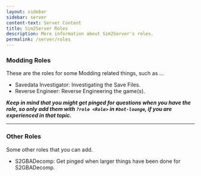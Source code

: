 ```yaml
---
layout: sidebar
sidebar: server
content-text: Server Content
title: Sim2Server Roles
description: More information about Sim2Server's roles.
permalink: /server/roles
---
```



### Modding Roles
These are the roles for some Modding related things, such as ...

- Savedata Investigator: Investigating the Save Files.
- Reverse Engineer: Reverse Engineering the game(s).

***Keep in mind that you might get pinged for questions when you have the role, so only add them with `?role <Role>` in `#bot-lounge`, if you are experienced in that topic.***

---


### Other Roles
Some other roles that you can add.

- S2GBADecomp: Get pinged when larger things have been done for S2GBADecomp.